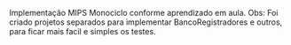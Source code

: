 Implementação MIPS Monociclo conforme aprendizado em aula.
Obs: Foi criado projetos separados para implementar BancoRegistradores e outros, para ficar mais facil e simples os testes.
